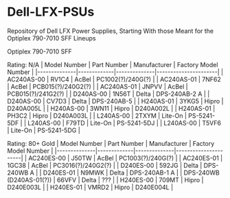 # Dell-LFX-PSUs
Repository of Dell LFX Power Supplies, Starting With those Meant for the Optiplex 790-7010 SFF Lineups

Optiplex 790-7010 SFF

Rating: N/A
| Model Number | Part Number | Manufacturer | Factory Model Number |
|--------------|-------------|--------------|----------------------|
| AC240AS-00   | RV1C4       | AcBel        | PC1002(?)/240G(?)    |
| AC240AS-01   | 7NF62       | AcBel        | PCB015(?)/240G2(?)   |
| AC240AS-01   | JNPVV       | AcBel        | PCB015(?)/241G2(?)   |
| D240AS-00    | 1N56T       | Delta        | DPS-240AB-2 A        |
| D240AS-00    | CV7D3       | Delta        | DPS-240AB-5          |
| H240AS-01    | 3YKG5       | Hipro        | D240A005L            |
| H240AS-00    | 3WN11       | Hipro        | D240A002L            |
| H240AS-01    | PH3C2       | Hipro        | D240A003L            |
| L240AS-00    | 2TXYM       | Lite-On      | PS-5241-5DF          |
| L240AS-00    | F79TD       | Lite-On      | PS-5241-5DJ          |
| L240AS-00    | T5VF6       | Lite-On      | PS-5241-5DG          |

Rating: 80+ Gold
| Model Number | Part Number | Manufacturer | Factory Model Number |
|--------------|-------------|--------------|----------------------|
| AC240ES-00   | J50TW       | AcBel        | PC1003(?)/240G(?)    |
| AC240ES-01   | 1GC38       | AcBel        | PC3016(?)/240G2(?)   |
| D240ES-00    | 592JG       | Delta        | DPS-240WB A          |
| D240ES-01    | N9MWK       | Delta        | DPS-240AB-1 A        |
| DPS-240WB (D240AS-01(?)) | 66VFV | Delta  | ???                  |
| H240ES-00    | 709MT       | Hipro        | D240E003L            |
| H240ES-01    | VMRD2       | Hipro        | D240E004L            |
